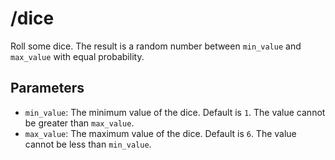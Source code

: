 # /dice

Roll some dice. The result is a random number between `min_value` and `max_value` with equal probability.

## Parameters

* `min_value`: The minimum value of the dice. Default is `1`. The value cannot be greater than `max_value`.
* `max_value`: The maximum value of the dice. Default is `6`. The value cannot be less than `min_value`.
